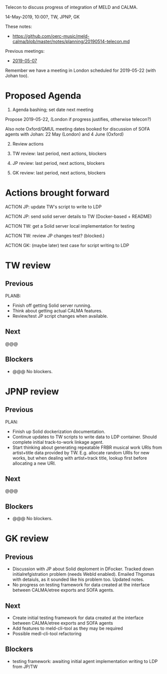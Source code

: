 Telecon to discuss progress of integration of MELD and CALMA.

14-May-2019, 10:00?, TW, JPNP, GK

These notes:
- https://github.com/oerc-music/meld-calma/blob/master/notes/planning/20190514-telecon.md

Previous meetings:
- [2019-05-07](https://github.com/oerc-music/meld-calma/blob/master/notes/planning/20190507-telecon.md)

Remember we have a meeting in London scheduled for 2019-05-22 (with Johan too).


# Proposed Agenda

1. Agenda bashing; set date next meeting

Propose 2019-05-22, (London if progress justifies, otherwise telecon?)

Also note Oxford/QMUL meeting dates booked for discussion of SOFA agents with Johan:
22 May (London) and 4 June (Oxford)

2. Review actions

3. TW review: last period, next actions, blockers

4. JP review: last period, next actions, blockers

5. GK review: last period, next actions, blockers


# Actions brought forward

ACTION JP: update TW's script to write to LDP

ACTION JP: send solid server details to TW (Docker-based + README)

ACTION TW: get a Solid server local implementation for testing

ACTION TW: review JP changes test? (blocked.)

ACTION GK: (maybe later) test case for script writing to LDP


# TW review

## Previous

PLANB:

- Finish off getting Solid server running.
- Think about getting actual CALMA features.
- Review/test JP script changes when available.

## Next

@@@

## Blockers

- @@@ No blockers.


# JPNP review

## Previous

PLAN:

- Finish up Solid dockerization documentation.
- Continue updates to TW scripts to write data to LDP container.  Should complete initial track-to-work linkage agent.
- Start thinking about generating repeatable FRBR musical work URIs from artist+title data provided by TW.  E.g. allocate random URIs for new works, but when dealing with artist+track title, lookup first before allocating a new URI.

## Next

@@@

## Blockers

- @@@ No blockers.


# GK review

## Previous

- Discussion with JP about Solid deploment in DFocker.  Tracked down initialrefgistration problem (needs WebId enabled).  Emailed Thgomas with detaiuls, as it sounded like his problem too.  Updated notes.
- No progress on testing framework for data created at the interface between CALMA/etree exports and SOFA agents.

## Next

- Create initial testing framework for data created at the interface between CALMA/etree exports and SOFA agents
- Add features to meld-cli-tool as they may be required
- Possible medl-cli-tool refactoring

## Blockers

- testing framework: awaiting initial agent implementation writing to LDP from JP/TW

